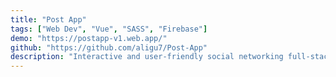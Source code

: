```yaml
---
title: "Post App"
tags: ["Web Dev", "Vue", "SASS", "Firebase"]
demo: "https://postapp-v1.web.app/"
github: "https://github.com/aligu7/Post-App"
description: "Interactive and user-friendly social networking full-stack application."
---
```

